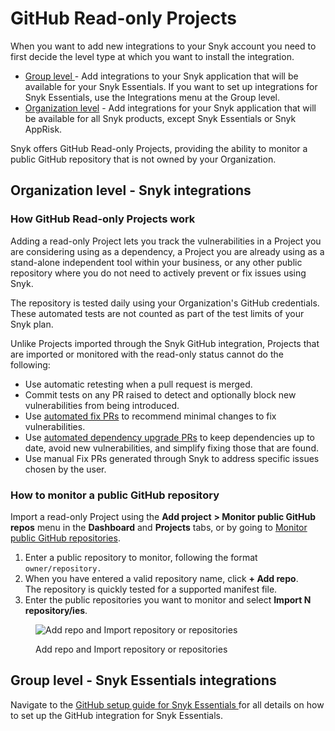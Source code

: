 # GitHub Read-only Projects

When you want to add new integrations to your  Snyk account you need to first decide the level type at which you want to install the integration.

* [Group level ](github-read-only-projects.md#group-level-snyk-apprisk-integrations)- Add integrations to your Snyk application that will be available for your Snyk Essentials. If you want to set up integrations for Snyk Essentials, use the Integrations menu at the Group level.
* [Organization level](github-read-only-projects.md#organization-level-snyk-integrations) - Add integrations for your Snyk application that will be available for all Snyk products, except Snyk Essentials or Snyk AppRisk.

Snyk offers GitHub Read-only Projects, providing the ability to monitor a public GitHub repository that is not owned by your Organization.

## Organization level - Snyk integrations

### How GitHub Read-only Projects work

Adding a read-only Project lets you track the vulnerabilities in a Project you are considering using as a dependency, a Project you are already using as a stand-alone independent tool within your business, or any other public repository where you do not need to actively prevent or fix issues using Snyk.

The repository is tested daily using your Organization's GitHub credentials. These automated tests are not counted as part of the test limits of your Snyk plan.

Unlike Projects imported through the Snyk GitHub integration, Projects that are imported or monitored with the read-only status cannot do the following:

* Use automatic retesting when a pull request is merged.
* Commit tests on any PR raised to detect and optionally block new vulnerabilities from being introduced.
* Use [automated fix PRs](../../scan-with-snyk/pull-requests/snyk-pull-or-merge-requests/create-automatic-prs-for-new-fixes-fix-prs.md) to recommend minimal changes to fix vulnerabilities.
* Use [automated dependency upgrade PRs](../../scan-with-snyk/pull-requests/snyk-pull-or-merge-requests/upgrade-dependencies-with-automatic-prs-upgrade-prs/) to keep dependencies up to date, avoid new vulnerabilities, and simplify fixing those that are found.
* Use manual Fix PRs generated through Snyk to address specific issues chosen by the user.

### How to monitor a public GitHub repository

Import a read-only Project using the **Add project** **> Monitor public GitHub repos** menu in the **Dashboard** and **Projects** tabs, or by going to [Monitor public GitHub repositories](https://app.snyk.io/add/github-readonly).

1. Enter a public repository to monitor, following the format `owner/repository.`
2. When you have entered a valid repository name, click **+ Add repo**.\
   The repository is quickly tested for a supported manifest file.
3. Enter the public repositories you want to monitor and select **Import N repository/ies**.

<figure><img src="../../.gitbook/assets/github_readonly_steps 2 &#x26; 3_18july2022.png" alt="Add repo and Import repository or repositories"><figcaption><p>Add repo and Import repository or repositories</p></figcaption></figure>

## Group level - Snyk Essentials integrations

Navigate to the [GitHub setup guide for Snyk Essentials ](github-enterprise.md#group-level-snyk-essentials-integrations)for all details on how to set up the GitHub integration for Snyk Essentials.
